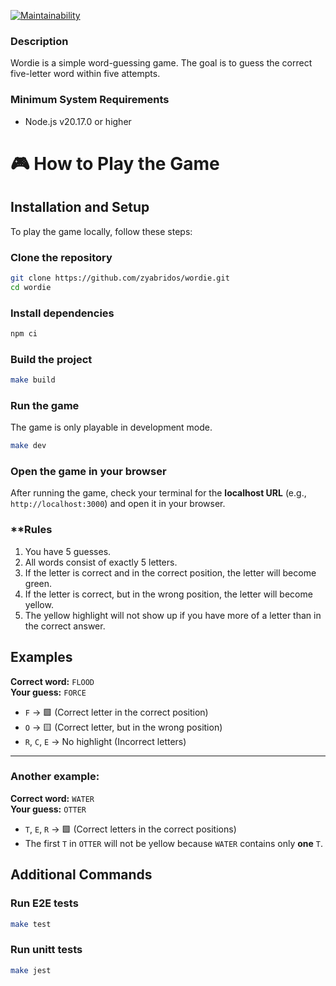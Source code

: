 [![Maintainability](https://api.codeclimate.com/v1/badges/1465d93f63f05a276f3f/maintainability)](https://codeclimate.com/github/Zyabridos/wordle/maintainability)

### Description

Wordie is a simple word-guessing game. The goal is to guess the correct five-letter word within five attempts.

### Minimum System Requirements

- Node.js v20.17.0 or higher

# 🎮 How to Play the Game

## Installation and Setup

To play the game locally, follow these steps:

### **Clone the repository**

```sh
git clone https://github.com/zyabridos/wordie.git
cd wordie
```

### **Install dependencies**

```sh
npm ci
```

### **Build the project**

```sh
make build

```

### **Run the game**

The game is only playable in development mode.

```sh
make dev
```

### **Open the game in your browser**

After running the game, check your terminal for the **localhost URL** (e.g., `http://localhost:3000`) and open it in your browser.

### \*\*Rules

1. You have 5 guesses.
2. All words consist of exactly 5 letters.
3. If the letter is correct and in the correct position, the letter will become green.
4. If the letter is correct, but in the wrong position, the letter will become yellow.
5. The yellow highlight will not show up if you have more of a letter than in the correct answer.

## Examples

**Correct word:** `FLOOD`  
**Your guess:** `FORCE`

- `F` → 🟩 (Correct letter in the correct position)
- `O` → 🟨 (Correct letter, but in the wrong position)
- `R`, `C`, `E` → No highlight (Incorrect letters)

---

### Another example:

**Correct word:** `WATER`  
**Your guess:** `OTTER`

- `T`, `E`, `R` → 🟩 (Correct letters in the correct positions)
- The first `T` in `OTTER` will not be yellow because `WATER` contains only **one** `T`.

## Additional Commands

### **Run E2E tests**

```sh
make test
```

### **Run unitt tests**

```sh
make jest
```
